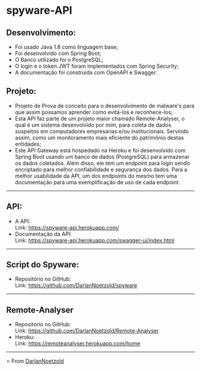 # spyware-API
## Desenvolvimento:
* Foi usado Java 1.8 como linguagem base;
* Foi desenvolvido com Spring Boot;
* O Banco utilizado foi o PostgreSQL;
* O login e o token JWT foram implementados com Spring Security;
* A documentação foi construida com OpenAPI e Swagger.

## Projeto:
* Projeto de Prova de conceito para o desenvolvimento de malware's para que assim possamos aprender como evitá-los e reconhece-los;
* Esta API faz parte de um projeto maior chamado Remote-Analyser, o qual é um sistema desenvolvido por mim, para coleta de dados suspeitos em computadores empresarias e/ou institucionais. Servindo assim, como um monitoramento mais eficiente do patrimônio destas entidades;
* Este API Gateway está hospedado na Heroku e foi desenvolvido com Spring Boot usando um banco de dados (PostgreSQL) para armazenar os dados coletados. Além disso, ele tem um endpoint para login sendo encriptado para melhor confiabilidade e segurança dos dados. Para a melhor usabilidade da API, um dos endpoints do mesmo tem uma documentação para uma exemplificação de uso de cada endpoint.

---
## API:
* A API:
<br>Link: https://spyware-api.herokuapp.com/
* Documentação da API:
<br>Link: https://spyware-api.herokuapp.com/swagger-ui/index.html

---
## Script do Spyware:
* Repositório no GitHub:
<br>Link: https://github.com/DarlanNoetzold/spyware

---
## Remote-Analyser
* Repositório no GitHub:
<br>Link: https://github.com/DarlanNoetzold/Remote-Analyser
* Heroku:
<br>Link: https://remoteanalyser.herokuapp.com/home

---
⭐️ From [DarlanNoetzold](https://github.com/DarlanNoetzold)
